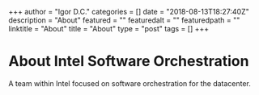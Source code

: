 +++
author = "Igor D.C."
categories = []
date = "2018-08-13T18:27:40Z"
description = "About"
featured = ""
featuredalt = ""
featuredpath = ""
linktitle = "About"
title = "About"
type = "post"
tags = []
+++


About Intel Software Orchestration
==================================

A team within Intel focused on software orchestration for the datacenter.

